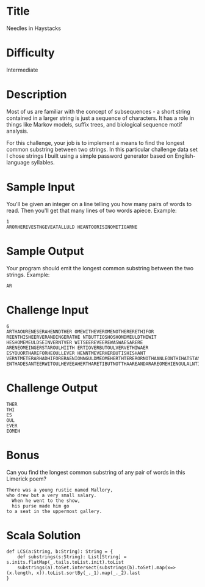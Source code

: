 # Title

Needles in Haystacks

# Difficulty

Intermediate

# Description

Most of us are familiar with the concept of subsequences - a short string contained in a larger string is just a sequence of characters. It has a role in things like Markov models, suffix trees, and biological sequence motif analysis. 

For this challenge, your job is to implement a means to find the longest common substring between two strings. In this particular challenge data set I chose strings I built using a simple password generator based on English-language syllables. 

# Sample Input

You'll be given an integer on a line telling you how many pairs of words to read. Then you'll get that many lines of two words apiece. Example:

    1
    ARORHEREVESTNGEVEATALLULD HEANTOORISINOMETIOARNE

# Sample Output

Your program should emit the longest common substring between the two strings. Example:

    AR

# Challenge Input

    6
    ARTHAOURENESERAHENNDTHER OMEWITHEVEROMENOTHERERETHIFOR
    REENTHISHEERVERANDINGERATHE NTBUTTIOSHOSHONDMEULDTHIWIT
    HESHOMEMEULDSEINVERNTVER WITSEEREVEEREWASWAESARERE
    ARENEOMEINGERSTAROULHIITH ERTIOVERBUTOULVERVETHIWAER
    ESYOUORTHAREFORHEOULLEVER HENNTMEVERHERBUTISHISHANT
    VERNTMETERARHADHIFORERAENIONNGULDMEOMEHERTHTERERORNOTHAANLEONTHIHATSTANDERTHETHALEREHEOURTETIOALITHLEEREEVEATHINHISSHOHATNGULDENTTHAASSEALLHINITHSEARETINEESTEWAWATEDVEHIEAVEEDEAONNDTHAERAALLWITTIITTOINGFOROUREBUTIONASTEDNOTISOULOMEENTTHENTARESWASHER ENTHADESANTEERWITOULHEVEEAHERTHARETIBUTNOTTHAAREANDARAREOMEHIENOULALNTINGTIOITHWITTIOVERTERHATHALLEVEITHISONALEAERSELEULDNOTORHINANHINTEDASYOULEHATTHITOWASENTERASHOARTEDNGISSEITNEANDTITHEHEREDIONMEHIWAALLATINGIONRENEVERESTHEVEVEINMEHENERENDWAOURSTTHI

# Challenge Output

    THER
    THI
    ES
    OUL
    EVER
    EOMEH

# Bonus

Can you find the longest common substring of any pair of words in this Limerick poem?

    There was a young rustic named Mallory,
    who drew but a very small salary.
      When he went to the show,
      his purse made him go
    to a seat in the uppermost gallery.

# Scala Solution

    def LCS(a:String, b:String): String = {
        def substrings(s:String): List[String] = s.inits.flatMap(_.tails.toList.init).toList
        substrings(a).toSet.intersect(substrings(b).toSet).map(x=>(x.length, x)).toList.sortBy(_._1).map(_._2).last
    }
